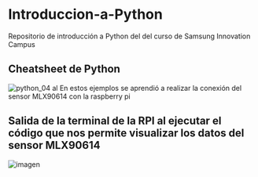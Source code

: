 # Introduccion-a-Python
Repositorio de introducción a Python del  del curso de Samsung Innovation Campus

## Cheatsheet de Python
![python_04](https://user-images.githubusercontent.com/72757419/191329639-44711131-6120-45e6-90aa-296ff22fbbb6.png)
 al
En estos ejemplos se aprendió a realizar la conexión del sensor MLX90614 con la raspberry pi 

## Salida de la terminal de la RPI al ejecutar el código que nos permite visualizar los datos del sensor MLX90614

![imagen](https://user-images.githubusercontent.com/72757419/191837180-ecd86e99-5ec7-4972-b7a7-9e17844b94ca.png)

